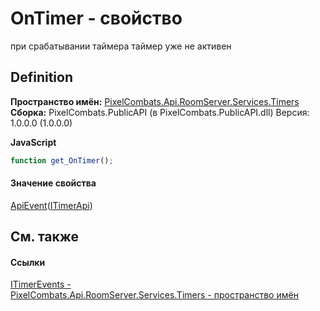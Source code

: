 # OnTimer - свойство


при срабатывании таймера 
таймер уже не активен




## Definition
**Пространство имён:** <a href="371274c7-7cea-bcb1-e32d-9fb1e088bb07">PixelCombats.Api.RoomServer.Services.Timers</a>  
**Сборка:** PixelCombats.PublicAPI (в PixelCombats.PublicAPI.dll) Версия: 1.0.0.0 (1.0.0.0)

**JavaScript**
``` JavaScript
function get_OnTimer();

```



#### Значение свойства
<a href="09cd41c4-e05d-d749-d641-73ffdf39afc5">ApiEvent</a>(<a href="04f31ee0-1099-1958-764e-858007901ce7">ITimerApi</a>)

## См. также


#### Ссылки
<a href="1635cb9f-5c42-8ecc-f923-1a1fe365b666">ITimerEvents - </a>  
<a href="371274c7-7cea-bcb1-e32d-9fb1e088bb07">PixelCombats.Api.RoomServer.Services.Timers - пространство имён</a>  
